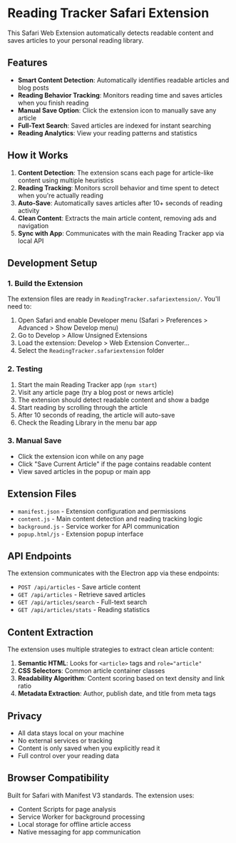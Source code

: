 # Reading Tracker Safari Extension

This Safari Web Extension automatically detects readable content and saves articles to your personal reading library.

## Features

- **Smart Content Detection**: Automatically identifies readable articles and blog posts
- **Reading Behavior Tracking**: Monitors reading time and saves articles when you finish reading
- **Manual Save Option**: Click the extension icon to manually save any article
- **Full-Text Search**: Saved articles are indexed for instant searching
- **Reading Analytics**: View your reading patterns and statistics

## How it Works

1. **Content Detection**: The extension scans each page for article-like content using multiple heuristics
2. **Reading Tracking**: Monitors scroll behavior and time spent to detect when you're actually reading
3. **Auto-Save**: Automatically saves articles after 10+ seconds of reading activity
4. **Clean Content**: Extracts the main article content, removing ads and navigation
5. **Sync with App**: Communicates with the main Reading Tracker app via local API

## Development Setup

### 1. Build the Extension

The extension files are ready in `ReadingTracker.safariextension/`. You'll need to:

1. Open Safari and enable Developer menu (Safari > Preferences > Advanced > Show Develop menu)
2. Go to Develop > Allow Unsigned Extensions
3. Load the extension: Develop > Web Extension Converter...
4. Select the `ReadingTracker.safariextension` folder

### 2. Testing

1. Start the main Reading Tracker app (`npm start`)
2. Visit any article page (try a blog post or news article)
3. The extension should detect readable content and show a badge
4. Start reading by scrolling through the article
5. After 10 seconds of reading, the article will auto-save
6. Check the Reading Library in the menu bar app

### 3. Manual Save

- Click the extension icon while on any page
- Click "Save Current Article" if the page contains readable content
- View saved articles in the popup or main app

## Extension Files

- `manifest.json` - Extension configuration and permissions
- `content.js` - Main content detection and reading tracking logic
- `background.js` - Service worker for API communication
- `popup.html/js` - Extension popup interface

## API Endpoints

The extension communicates with the Electron app via these endpoints:

- `POST /api/articles` - Save article content
- `GET /api/articles` - Retrieve saved articles
- `GET /api/articles/search` - Full-text search
- `GET /api/articles/stats` - Reading statistics

## Content Extraction

The extension uses multiple strategies to extract clean article content:

1. **Semantic HTML**: Looks for `<article>` tags and `role="article"`
2. **CSS Selectors**: Common article container classes
3. **Readability Algorithm**: Content scoring based on text density and link ratio
4. **Metadata Extraction**: Author, publish date, and title from meta tags

## Privacy

- All data stays local on your machine
- No external services or tracking
- Content is only saved when you explicitly read it
- Full control over your reading data

## Browser Compatibility

Built for Safari with Manifest V3 standards. The extension uses:

- Content Scripts for page analysis
- Service Worker for background processing
- Local storage for offline article access
- Native messaging for app communication